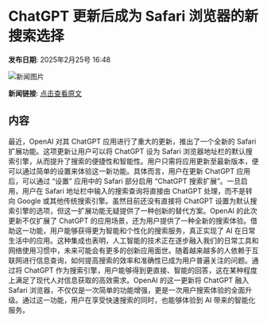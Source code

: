 # ChatGPT 更新后成为 Safari 浏览器的新搜索选择

**发布日期**: 2025年2月25号 16:48

![新闻图片](https://pic.chinaz.com/picmap/thumb/202412271704357904_2.jpg)

**新闻链接**: [点击查看原文](https://www.aibase.com/zh/news/15707)

## 内容

最近，OpenAI 对其 ChatGPT 应用进行了重大的更新，推出了一个全新的 Safari 扩展功能。这项更新让用户可以将 ChatGPT 设为 Safari 浏览器地址栏的默认搜索引擎，从而提升了搜索的便捷性和智能性。用户只需将应用更新至最新版本，便可以通过简单的设置来体验这一新功能。具体而言，用户在更新 ChatGPT 应用后，可以通过 “设置” 应用中的 Safari 部分启用 “ChatGPT 搜索扩展”。一旦启用，用户在 Safari 地址栏中输入的搜索查询将直接由 ChatGPT 处理，而不是转向 Google 或其他传统搜索引擎。虽然目前还没有直接将 ChatGPT 设置为默认搜索引擎的选项，但这一扩展功能无疑提供了一种创新的替代方案。OpenAI 的此次更新不仅扩展了 ChatGPT 的应用场景，还为用户提供了一种全新的搜索体验。借助这一功能，用户能够获得更为智能和个性化的搜索服务，真正实现了 AI 在日常生活中的应用。这种集成也表明，人工智能的技术正在逐步融入我们的日常工具和网络使用习惯中，未来可能会有更多的创新应用面世。随着越来越多的人依赖于互联网进行信息查询，如何提高搜索的效率和准确性已成为用户普遍关注的问题。通过将 ChatGPT 作为搜索引擎，用户能够得到更直接、智能的回答，这在某种程度上满足了现代人对信息获取的高效需求。OpenAI 的这一更新将 ChatGPT 融入 Safari 浏览器，不仅仅是一次简单的功能增强，更是一次用户搜索体验的全面升级。通过这一功能，用户在享受快速搜索的同时，也能够体验到 AI 带来的智能化服务。
